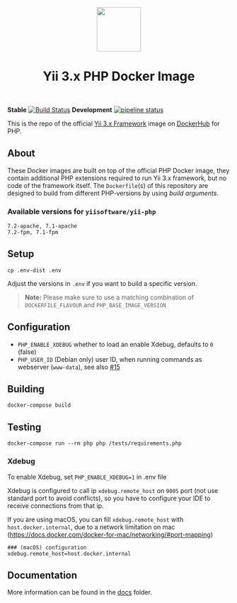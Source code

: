<p align="center">
    <a href="https://www.docker.com/" target="_blank">
        <img src="https://www.docker.com/sites/default/files/mono_vertical_large.png" height="100px">
    </a>
    <h1 align="center">Yii 3.x PHP Docker Image</h1>
    <br>
</p>

**Stable**
[![Build Status](https://travis-ci.com/yiisoft/yii-docker.svg?branch=master)](https://travis-ci.com/yiisoft/yii-docker)
**Development**
[![pipeline status](https://gitlab.com/yiisoft/yii-docker/badges/master/pipeline.svg)](https://gitlab.com/yiisoft/yii-docker/commits/master)


This is the repo of the official [Yii 3.x Framework](http://www.yiiframework.com/) image on [DockerHub](https://hub.docker.com/r/yiisoftware/yii-php/) for PHP.

## About

These Docker images are built on top of the official PHP Docker image, they contain additional PHP extensions required to run Yii 3.x framework, but no code of the framework itself.
The `Dockerfile`(s) of this repository are designed to build from different PHP-versions by using *build arguments*.

### Available versions for `yiisoftware/yii-php`

```
7.2-apache, 7.1-apache
7.2-fpm, 7.1-fpm
```

## Setup

    cp .env-dist .env

Adjust the versions in `.env` if you want to build a specific version.

> **Note:** Please make sure to use a matching combination of `DOCKERFILE_FLAVOUR` and `PHP_BASE_IMAGE_VERSION`


## Configuration

- `PHP_ENABLE_XDEBUG` whether to load an enable Xdebug, defaults to `0` (false)
- `PHP_USER_ID` (Debian only) user ID, when running commands as webserver (`www-data`), see also [#15](https://github.com/yiisoft/yii2-docker/issues/15)


## Building

    docker-compose build


## Testing

    docker-compose run --rm php php /tests/requirements.php

### Xdebug

To enable Xdebug, set `PHP_ENABLE_XDEBUG=1` in .env file

Xdebug is configured to call ip `xdebug.remote_host` on `9005` port (not use standard port to avoid conflicts),
so you have to configure your IDE to receive connections from that ip.

If you are using macOS, you can fill `xdebug.remote_host` with `host.docker.internal`, due to a network limitation on mac (https://docs.docker.com/docker-for-mac/networking/#port-mapping)

    ### (macOS) configuration
    xdebug.remote_host=host.docker.internal

## Documentation

More information can be found in the [docs](/docs) folder.

